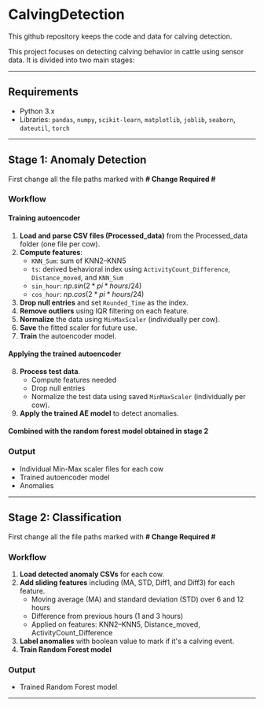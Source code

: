 # CalvingDetection
This github repository keeps the code and data for calving detection. 


This project focuses on detecting calving behavior in cattle using sensor data. It is divided into two main stages:

---

## Requirements
- Python 3.x
- Libraries: `pandas`, `numpy`, `scikit-learn`, `matplotlib`, `joblib`, `seaborn`, `dateutil`, `torch`

---

## Stage 1: Anomaly Detection
First change all the file paths marked with
**# Change Required  #**

### Workflow
#### Training autoencoder
1. **Load and parse CSV files (Processed_data)** from the Processed_data folder (one file per cow).
2. **Compute features**:
   - `KNN_Sum`: sum of KNN2–KNN5
   - `ts`: derived behavioral index using `ActivityCount_Difference`, `Distance_moved`, and `KNN_Sum`
   - `sin_hour`: $np.sin(2 * pi * hours / 24)$
   - `cos_hour`: $np.cos(2 * pi * hours / 24)$
3. **Drop null entries** and set `Rounded_Time` as the index.
4. **Remove outliers** using IQR filtering on each feature.
5. **Normalize** the data using `MinMaxScaler` (individually per cow).
6. **Save** the fitted scaler for future use.
7. **Train** the autoencoder model.
#### Applying the trained autoencoder
8. **Process test data**.
    - Compute features needed
    - Drop null entries
    - Normalize the test data using saved `MinMaxScaler` (individually per cow).
9. **Apply the trained AE model** to detect anomalies.
#### Combined with the random forest model obtained in stage 2

### Output
- Individual Min-Max scaler files for each cow
- Trained autoencoder model
- Anomalies

---

## Stage 2: Classification
First change all the file paths marked with
**# Change Required  #**

### Workflow
1. **Load detected anomaly CSVs** for each cow.
2. **Add sliding features** including (MA, STD, Diff1, and Diff3) for each feature.
   - Moving average (MA) and standard deviation (STD) over 6 and 12 hours
   - Difference from previous hours (1 and 3 hours)
   - Applied on features: KNN2–KNN5, Distance_moved, ActivityCount_Difference
3. **Label anomalies** with boolean value to mark if it's a calving event.
4. **Train Random Forest model**


### Output
- Trained Random Forest model

---

